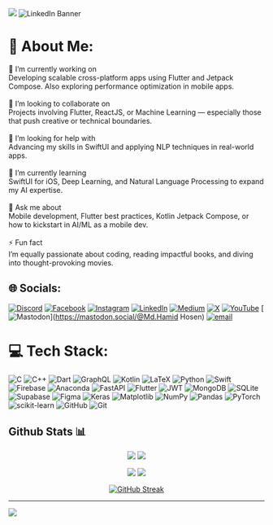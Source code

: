 [![](https://visitcount.itsvg.in/api?id=hamidhosen42&icon=0&color=0)](https://visitcount.itsvg.in)
![LinkedIn Banner](https://github.com/user-attachments/assets/7dca462f-1824-4ba4-bad2-178c5e7ef8a9)



# 💫 About Me:
🔭 I’m currently working on<br>Developing scalable cross-platform apps using Flutter and Jetpack Compose. Also exploring performance optimization in mobile apps.<br><br>👯 I’m looking to collaborate on<br>Projects involving Flutter, ReactJS, or Machine Learning — especially those that push creative or technical boundaries.<br><br>🤝 I’m looking for help with<br>Advancing my skills in SwiftUI and applying NLP techniques in real-world apps.<br><br>🌱 I’m currently learning<br>SwiftUI for iOS, Deep Learning, and Natural Language Processing to expand my AI expertise.<br><br>💬 Ask me about<br>Mobile development, Flutter best practices, Kotlin Jetpack Compose, or how to kickstart in AI/ML as a mobile dev.<br><br>⚡ Fun fact<br>I’m equally passionate about coding, reading impactful books, and diving into thought-provoking movies.


## 🌐 Socials:
[![Discord](https://img.shields.io/badge/Discord-%237289DA.svg?logo=discord&logoColor=white)](https://discord.gg/hamid42) [![Facebook](https://img.shields.io/badge/Facebook-%231877F2.svg?logo=Facebook&logoColor=white)](https://facebook.com/mdhamidhosen42) [![Instagram](https://img.shields.io/badge/Instagram-%23E4405F.svg?logo=Instagram&logoColor=white)](https://instagram.com/md.hamidhosen) [![LinkedIn](https://img.shields.io/badge/LinkedIn-%230077B5.svg?logo=linkedin&logoColor=white)](https://linkedin.com/in/md-hamid-hosen) [![Medium](https://img.shields.io/badge/Medium-12100E?logo=medium&logoColor=white)](https://medium.com/@@hamid42) [![X](https://img.shields.io/badge/X-black.svg?logo=X&logoColor=white)](https://x.com/mdhamidhosen1) [![YouTube](https://img.shields.io/badge/YouTube-%23FF0000.svg?logo=YouTube&logoColor=white)](https://youtube.com/@@hamidhosen128) [![Mastodon](https://img.shields.io/badge/-MASTODON-%232B90D9?logo=mastodon&logoColor=white)](https://mastodon.social/@Md.Hamid Hosen) [![email](https://img.shields.io/badge/Email-D14836?logo=gmail&logoColor=white)](mailto:mdhamidhosen4@gmail.com) 

# 💻 Tech Stack:
![C](https://img.shields.io/badge/c-%2300599C.svg?style=for-the-badge&logo=c&logoColor=white) ![C++](https://img.shields.io/badge/c++-%2300599C.svg?style=for-the-badge&logo=c%2B%2B&logoColor=white) ![Dart](https://img.shields.io/badge/dart-%230175C2.svg?style=for-the-badge&logo=dart&logoColor=white) ![GraphQL](https://img.shields.io/badge/-GraphQL-E10098?style=for-the-badge&logo=graphql&logoColor=white) ![Kotlin](https://img.shields.io/badge/kotlin-%237F52FF.svg?style=for-the-badge&logo=kotlin&logoColor=white) ![LaTeX](https://img.shields.io/badge/latex-%23008080.svg?style=for-the-badge&logo=latex&logoColor=white) ![Python](https://img.shields.io/badge/python-3670A0?style=for-the-badge&logo=python&logoColor=ffdd54) ![Swift](https://img.shields.io/badge/swift-F54A2A?style=for-the-badge&logo=swift&logoColor=white) ![Firebase](https://img.shields.io/badge/firebase-%23039BE5.svg?style=for-the-badge&logo=firebase) ![Anaconda](https://img.shields.io/badge/Anaconda-%2344A833.svg?style=for-the-badge&logo=anaconda&logoColor=white) ![FastAPI](https://img.shields.io/badge/FastAPI-005571?style=for-the-badge&logo=fastapi) ![Flutter](https://img.shields.io/badge/Flutter-%2302569B.svg?style=for-the-badge&logo=Flutter&logoColor=white) ![JWT](https://img.shields.io/badge/JWT-black?style=for-the-badge&logo=JSON%20web%20tokens) ![MongoDB](https://img.shields.io/badge/MongoDB-%234ea94b.svg?style=for-the-badge&logo=mongodb&logoColor=white) ![SQLite](https://img.shields.io/badge/sqlite-%2307405e.svg?style=for-the-badge&logo=sqlite&logoColor=white) ![Supabase](https://img.shields.io/badge/Supabase-3ECF8E?style=for-the-badge&logo=supabase&logoColor=white) ![Figma](https://img.shields.io/badge/figma-%23F24E1E.svg?style=for-the-badge&logo=figma&logoColor=white) ![Keras](https://img.shields.io/badge/Keras-%23D00000.svg?style=for-the-badge&logo=Keras&logoColor=white) ![Matplotlib](https://img.shields.io/badge/Matplotlib-%23ffffff.svg?style=for-the-badge&logo=Matplotlib&logoColor=black) ![NumPy](https://img.shields.io/badge/numpy-%23013243.svg?style=for-the-badge&logo=numpy&logoColor=white) ![Pandas](https://img.shields.io/badge/pandas-%23150458.svg?style=for-the-badge&logo=pandas&logoColor=white) ![PyTorch](https://img.shields.io/badge/PyTorch-%23EE4C2C.svg?style=for-the-badge&logo=PyTorch&logoColor=white) ![scikit-learn](https://img.shields.io/badge/scikit--learn-%23F7931E.svg?style=for-the-badge&logo=scikit-learn&logoColor=white) ![GitHub](https://img.shields.io/badge/github-%23121011.svg?style=for-the-badge&logo=github&logoColor=white) ![Git](https://img.shields.io/badge/git-%23F05033.svg?style=for-the-badge&logo=git&logoColor=white)

## Github Stats 📊
<div align="center">
    
![](http://github-profile-summary-cards.vercel.app/api/cards/stats?username=hamidhosen42&theme=aura)
![](http://github-profile-summary-cards.vercel.app/api/cards/productive-time?username=hamidhosen42&theme=dracula&utcOffset=8)

![](http://github-profile-summary-cards.vercel.app/api/cards/repos-per-language?username=hamidhosen42&theme=apprentice)
![](http://github-profile-summary-cards.vercel.app/api/cards/most-commit-language?username=hamidhosen42&theme=apprentice)

[![GitHub Streak](https://streak-stats.demolab.com?user=hamidhosen42&theme=dracula&card_width=700)](https://git.io/streak-stats)

</div>

---
[![](https://visitcount.itsvg.in/api?id=hamidhosen42&icon=0&color=0)](https://visitcount.itsvg.in)

<!-- Proudly created with GPRM ( https://gprm.itsvg.in ) -->
